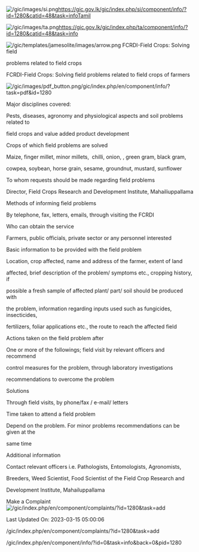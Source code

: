 <!-- Source: https://gic.gov.lk/gic/index.php/en/component/info/?id=1280&catid=48&task=info -->

![/gic/images/si.png](/gic/images/si.png)https://gic.gov.lk/gic/index.php/si/component/info/?id=1280&catid=48&task=infoTamil

![/gic/images/ta.png](/gic/images/ta.png)https://gic.gov.lk/gic/index.php/ta/component/info/?id=1280&catid=48&task=info

![/gic/templates/jamesolite/images/arrow.png](/gic/templates/jamesolite/images/arrow.png) FCRDI-Field Crops: Solving field

problems related to field crops

FCRDI-Field Crops: Solving field problems related to field crops of farmers

![/gic/images/pdf_button.png](/gic/images/pdf_button.png)/gic/index.php/en/component/info/?task=pdf&id=1280

Major disciplines covered:

Pests, diseases, agronomy and physiological aspects and soil problems related to

field crops and value added product development

Crops of which field problems are solved

Maize, finger millet, minor millets,  chilli, onion, , green gram, black gram,

cowpea, soybean, horse grain, sesame, groundnut, mustard, sunflower

To whom requests should be made regarding field problems

Director, Field Crops Research and Development Institute, Mahailiuppallama

Methods of informing field problems

By telephone, fax, letters, emails, through visiting the FCRDI

Who can obtain the service

Farmers, public officials, private sector or any personnel interested

Basic information to be provided with the field problem

Location, crop affected, name and address of the farmer, extent of land

affected, brief description of the problem/ symptoms etc., cropping history, if

possible a fresh sample of affected plant/ part/ soil should be produced with

the problem, information regarding inputs used such as fungicides, insecticides,

fertilizers, foliar applications etc., the route to reach the affected field

Actions taken on the field problem after

One or more of the followings; field visit by relevant officers and recommend

control measures for the problem, through laboratory investigations

recommendations to overcome the problem

Solutions

Through field visits, by phone/fax / e-mail/ letters

Time taken to attend a field problem

Depend on the problem. For minor problems recommendations can be given at the

same time

Additional information

Contact relevant officers i.e. Pathologists, Entomologists, Agronomists,

Breeders, Weed Scientist, Food Scientist of the Field Crop Research and

Development Institute, Mahailuppallama

Make a Complaint ![/gic/index.php/en/component/complaints/?id=1280&task=add](/gic/index.php/en/component/complaints/?id=1280&task=add)

Last Updated On: 2023-03-15 05:00:06

/gic/index.php/en/component/complaints/?id=1280&task=add

/gic/index.php/en/component/info/?id=0&task=info&back=0&pid=1280